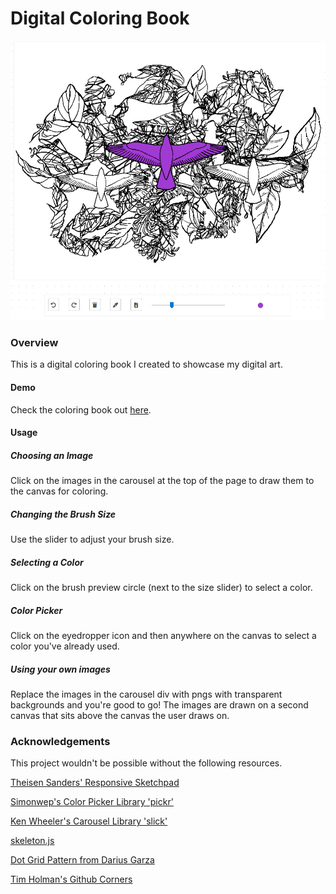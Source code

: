 # Digital Coloring Book
![three birds](preview.png)

### Overview

This is a digital coloring book I created to showcase my digital art.

#### Demo

Check the coloring book out [here](http://slaton.info/projects/existential-exploration/index.html).

#### Usage

##### Choosing an Image

Click on the images in the carousel at the top of the page to draw them to the canvas for coloring.

##### Changing the Brush Size

Use the slider to adjust your brush size.

##### Selecting a Color

Click on the brush preview circle (next to the size slider) to select a color.

##### Color Picker

Click on the eyedropper icon and then anywhere on the canvas to select a color you've already used.

##### Using your own images

Replace the images in the carousel div with pngs with transparent backgrounds and you're good to go! The images are drawn on a second canvas that sits above the canvas the user draws on.

### Acknowledgements

This project wouldn't be possible without the following resources.

[Theisen Sanders' Responsive Sketchpad](https://github.com/tsand/responsive-sketchpad)

[Simonwep's Color Picker Library 'pickr'](https://github.com/Simonwep/pickr)

[Ken Wheeler's Carousel Library 'slick'](https://github.com/kenwheeler/slick/)

[skeleton.js](http://getskeleton.com/)

[Dot Grid Pattern from Darius Garza](https://www.toptal.com/designers/subtlepatterns/dot-grid-pattern/)

[Tim Holman's Github Corners](http://tholman.com/github-corners/)

